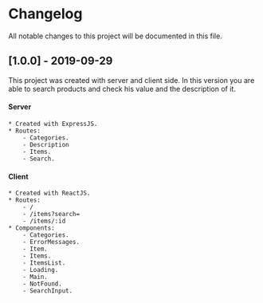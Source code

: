 # Changelog
All notable changes to this project will be documented in this file.

## [1.0.0] - 2019-09-29
This project was created with server and client side.
In this version you are able to search products and check his value and the description of it.

#### Server
    * Created with ExpressJS.
    * Routes:
        - Categories.
        - Description
        - Items.
        - Search.
        
#### Client
    * Created with ReactJS.
    * Routes:
        - /
        - /items?search=
        - /items/:id
    * Components:
        - Categories.
        - ErrorMessages.
        - Item.
        - Items.
        - ItemsList.
        - Loading.
        - Main.
        - NotFound.
        - SearchInput.
        